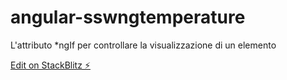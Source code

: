 # angular-sswngtemperature

L'attributo *ngIf per controllare la visualizzazione di un elemento

[Edit on StackBlitz ⚡️](https://stackblitz.com/edit/angular-sswngtemperature)